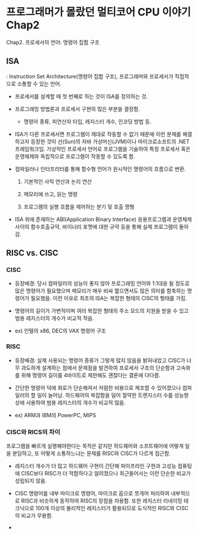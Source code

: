 # 프로그래머가 몰랐던 멀티코어 CPU 이야기 Chap2

Chap2. 프로세서의 언어: 명령어 집합 구조

## ISA

: Instruction Set Architecture(명령어 집합 구조), 프로그래머와 프로세서가 직접적으로 소통할 수 있는 언어.

- 프로세서를 설계할 때 첫 번째로 하는 것이 ISA를 정의하는 것.

- 프로그래밍 방법론과 프로세서 구현의 많은 부분을 결정함.

  - 명령어 종류, 피연산자 타입, 레지스터 개수, 인코딩 방법 등.

- ISA가 다른 프로세서면 프로그램이 제대로 작동할 수 없기 때문에 이런 문제를 해결하고자 등장한 것이 선(Sun)의 자바 가상머신(JVM)이나 마이크로소프트의 .NET 프레임워크임. 가상적인 프로세서 언어로 프로그램을 기술하여 특정 프로세서 혹은 운영체제와 독립적으로 프로그램이 작동할 수 있도록 함.

- 컴파일러나 인터프리터를 통해 함수형 언어가 원시적인 명령어의 흐름으로 변환.

  1. 기본적인 사칙 연산과 논리 연산
 
  2. 메모리에 쓰고, 읽는 명령
 
  3. 프로그램의 실행 흐름을 제어하는 분기 및 호출 명형
 
- ISA 위에 존재하는 ABI(Application Binary Interface) 응용프로그램과 운영체제 사이의 함수호출규약, 바이너리 포멧에 대한 규약 등을 통해 실제 프로그램이 돌아감.

## RISC vs. CISC

### CISC 

- 등장배경: 당시 컴파일러의 성능이 좋지 않아 프로그래밍 언어와 1:1대응 될 정도로 많은 명령어가 필요했으며 메모리가 매우 비싸 짧으면서도 많은 의미를 함축하는 명령어가 필요했음. 이런 이유로 최초의 ISA는 복잡한 형태의 CISC의 형태를 가짐.

- 명령어의 길이가 가변적이며 여러 복잡한 형태의 주소 모드의 지원을 받을 수 있고 범용 레지스터의 개수가 비교적 작음.

- ex) 인텔의 x86, DEC의 VAX 명령어 구조

### RISC 

- 등장배경: 실제 사용되는 명령어 종류가 그렇게 많지 않음을 밝혀내었고 CISC가 너무 과도하게 설계하는 점에서 문제점을 발견하여 프로세서 구조의 단순함과 고속화를 위해 명령어 길이를 4바이트로 제한해도 괜찮다는 결론에 다다름.

- 간단한 명령어 덕에 회로가 단순해져서 저렴한 비용으로 제조할 수 있어졌으나 컴파일러의 할 일이 늘어남. 하드웨어의 복잡함을 덜어 절약한 트랜지스터 수를 성능향상에 사용하여 범용 레지스터의 개수가 비교적 많음.

- ex) ARM과 IBM의 PowerPC, MIPS

### CISC와 RICS의 차이

프로그램을 빠르게 실행해야한다는 목적은 같지만 하드웨어와 소프트웨어에 어떻게 일을 분담하고, 또 어떻게 소통하느냐는 문제를 RISC와 CISC가 다르게 접근함.

- 레지스터 개수가 더 많고 하드웨어 구현이 간단해 파이프라인 구현과 고성능 컴퓨팅에 CISC보다 RISC가 더 적합하다고 알려졌으나 최근들어서는 이런 단순한 비교가 성립되지 않음.

- CISC 명령어를 내부 마이크로 명령어, 마이크로 옵으로 쪼개어 처리하여 내부적으로 RISC과 비슷하게 동작하여 RISC의 장점을 차용함. 또한 레지스터 리네이밍 테크닉으로 100개 이상의 물리적인 레지스터가 활용되므로 도식적인 RISC와 CISC의 비교가 무용함.

-  
